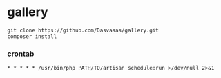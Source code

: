 # gallery

```
git clone https://github.com/Dasvasas/gallery.git
composer install
```

### crontab

```
* * * * * /usr/bin/php PATH/TO/artisan schedule:run >/dev/null 2>&1
```